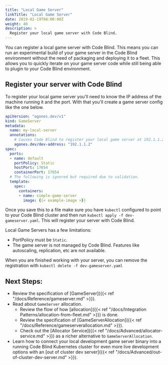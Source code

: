 ```yaml
---
title: "Local Game Server"
linkTitle: "Local Game Server"
date: 2019-02-19T08:00:00Z
weight: 40
description: >
  Register your local game server with Code Blind.
---
```


You can register a local game server with Code Blind. This means you can run an experimental build of your game server in the Code Blind environment without the need of packaging and deploying it to a fleet. This allows you to quickly iterate on your game server code while still being able to plugin to your Code Blind environment.

## Register your server with Code Blind

To register your local game server you'll need to know the IP address of the machine running it and the port. With that you'll create a game server config like the one below.

```yaml
apiVersion: "agones.dev/v1"
kind: GameServer
metadata:
  name: my-local-server
  annotations:
    # Causes Code Blind to register your local game server at 192.1.1.2, replace with your server's IP address.
    agones.dev/dev-address: "192.1.1.2"
spec:
  ports:
  - name: default
    portPolicy: Static
    hostPort: 17654
    containerPort: 17654
  # The following is ignored but required due to validation.
  template:
    spec:
      containers:
      - name: simple-game-server
        image: {{< example-image >}}
```

Once you save this to a file make sure you have `kubectl` configured to point to your Code Blind cluster and then run `kubectl apply -f dev-gameserver.yaml`. This will register your server with Code Blind.

Local Game Servers has a few limitations:

 * PortPolicy must be `Static`.
 * The game server is not managed by Code Blind. Features like autoscaling, replication, etc are not available.

When you are finished working with your server, you can remove the registration with `kubectl delete -f dev-gameserver.yaml`

## Next Steps:

- Review the specification of [GameServer]({{< ref "/docs/Reference/gameserver.md" >}}).
- Read about `GameServer` allocation.
  - Review the flow of how [allocation]({{< ref "/docs/Integration Patterns/allocation-from-fleet.md" >}}) is done.
  - Review the specification of [GameServerAllocation]({{< ref "/docs/Reference/gameserverallocation.md" >}}).
  - Check out the [Allocator Service]({{< ref "/docs/Advanced/allocator-service.md" >}}) as a richer alternative to `GameServerAllocation`.
- Learn how to connect your local development game server binary into a running Code Blind Kubernetes cluster for even more live development options with an [out of cluster dev server]({{< ref "/docs/Advanced/out-of-cluster-dev-server.md" >}}).
